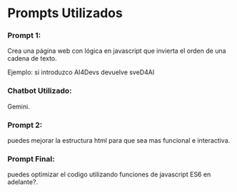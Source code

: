 # Prompts Utilizados

### Prompt 1:
Crea una página web con lógica en javascript que invierta el orden de una cadena de texto.

Ejemplo: si introduzco AI4Devs devuelve sveD4AI

### Chatbot Utilizado:
Gemini.

### Prompt 2:
puedes mejorar la estructura html para que sea mas funcional e interactiva.

### Prompt Final:
puedes optimizar el codigo utilizando funciones de javascript ES6 en adelante?.

